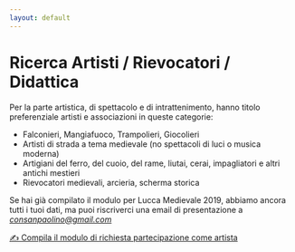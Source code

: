 ```yaml
---
layout: default
---
```


# Ricerca Artisti / Rievocatori / Didattica

Per la parte artistica, di spettacolo e di intrattenimento, hanno titolo
preferenziale artisti e associazioni in queste categorie:

* Falconieri, Mangiafuoco, Trampolieri, Giocolieri
* Artisti di strada a tema medievale (no spettacoli di luci o musica moderna)
* Artigiani del ferro, del cuoio, del rame, liutai, cerai, impagliatori e altri antichi mestieri
* Rievocatori medievali, arcieria, scherma storica

Se hai già compilato il modulo per Lucca Medievale 2019, abbiamo ancora tutti i
tuoi dati, ma puoi riscriverci una email di presentazione a *consanpaolino@gmail.com*

[✍️ Compila il modulo di richiesta partecipazione come artista](https://docs.google.com/forms/d/e/1FAIpQLSciLLnykoVAveRwBKi1O95qLzUX-OdXvzlxD3xuZbaiwJhuMA/viewform?usp=sf_link)

